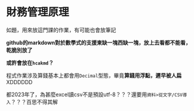 # 財務管理原理

如題，用來放這門課的作業，有可能也會放筆記

**github的markdown對於數學式的支援東缺一塊西缺一塊，放上去看都不能看，乾脆別放了**

**或許會放在`hcakmd`？**

程式作業涉及算錢基本上都會用`Decimal`型態，畢竟**算錢用浮點，遲早被人扁**XDDDDDD

都2023年了，為甚麼excel讀csv不是預設utf-8？？？還要用`資料>從文字/CSV導入`？？？百思不得其解